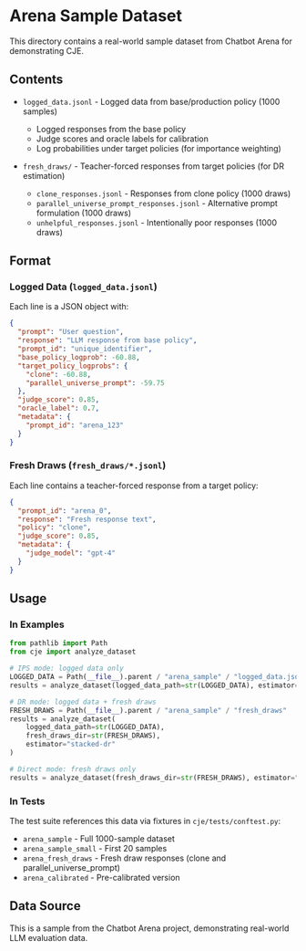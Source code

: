 # Arena Sample Dataset

This directory contains a real-world sample dataset from Chatbot Arena for demonstrating CJE.

## Contents

- `logged_data.jsonl` - Logged data from base/production policy (1000 samples)
  - Logged responses from the base policy
  - Judge scores and oracle labels for calibration
  - Log probabilities under target policies (for importance weighting)

- `fresh_draws/` - Teacher-forced responses from target policies (for DR estimation)
  - `clone_responses.jsonl` - Responses from clone policy (1000 draws)
  - `parallel_universe_prompt_responses.jsonl` - Alternative prompt formulation (1000 draws)
  - `unhelpful_responses.jsonl` - Intentionally poor responses (1000 draws)

## Format

### Logged Data (`logged_data.jsonl`)

Each line is a JSON object with:
```json
{
  "prompt": "User question",
  "response": "LLM response from base policy",
  "prompt_id": "unique_identifier",
  "base_policy_logprob": -60.88,
  "target_policy_logprobs": {
    "clone": -60.88,
    "parallel_universe_prompt": -59.75
  },
  "judge_score": 0.85,
  "oracle_label": 0.7,
  "metadata": {
    "prompt_id": "arena_123"
  }
}
```

### Fresh Draws (`fresh_draws/*.jsonl`)

Each line contains a teacher-forced response from a target policy:
```json
{
  "prompt_id": "arena_0",
  "response": "Fresh response text",
  "policy": "clone",
  "judge_score": 0.85,
  "metadata": {
    "judge_model": "gpt-4"
  }
}
```

## Usage

### In Examples

```python
from pathlib import Path
from cje import analyze_dataset

# IPS mode: logged data only
LOGGED_DATA = Path(__file__).parent / "arena_sample" / "logged_data.jsonl"
results = analyze_dataset(logged_data_path=str(LOGGED_DATA), estimator="calibrated-ips")

# DR mode: logged data + fresh draws
FRESH_DRAWS = Path(__file__).parent / "arena_sample" / "fresh_draws"
results = analyze_dataset(
    logged_data_path=str(LOGGED_DATA),
    fresh_draws_dir=str(FRESH_DRAWS),
    estimator="stacked-dr"
)

# Direct mode: fresh draws only
results = analyze_dataset(fresh_draws_dir=str(FRESH_DRAWS), estimator="direct")
```

### In Tests

The test suite references this data via fixtures in `cje/tests/conftest.py`:
- `arena_sample` - Full 1000-sample dataset
- `arena_sample_small` - First 20 samples
- `arena_fresh_draws` - Fresh draw responses (clone and parallel_universe_prompt)
- `arena_calibrated` - Pre-calibrated version

## Data Source

This is a sample from the Chatbot Arena project, demonstrating real-world LLM evaluation data.
